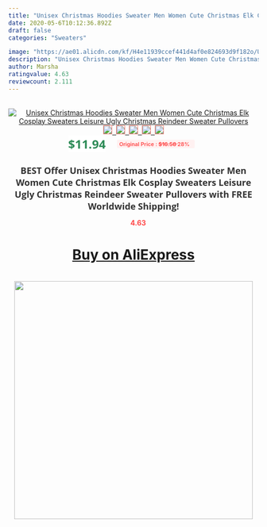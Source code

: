 ```yaml
---
title: "Unisex Christmas Hoodies Sweater Men Women Cute Christmas Elk Cosplay Sweaters Leisure Ugly Christmas Reindeer Sweater Pullovers"
date: 2020-05-6T10:12:36.892Z
draft: false
categories: "Sweaters"

image: "https://ae01.alicdn.com/kf/H4e11939ccef441d4af0e824693d9f182o/Unisex-Christmas-Hoodies-Sweater-Men-Women-Cute-Christmas-Elk-Cosplay-Sweaters-Leisure-Ugly-Christmas-Reindeer-Sweater.jpg"
description: "Unisex Christmas Hoodies Sweater Men Women Cute Christmas Elk Cosplay Sweaters Leisure Ugly Christmas Reindeer Sweater Pullovers"
author: Marsha
ratingvalue: 4.63
reviewcount: 2.111
---
```

<br>
<div style="text-align: center;">
<a href="https://s.click.aliexpress.com/e/_Am94MV" target="_blank" rel="nofollow noopener noreferrer"><img alt="Unisex Christmas Hoodies Sweater Men Women Cute Christmas Elk Cosplay Sweaters Leisure Ugly Christmas Reindeer Sweater Pullovers" class="magnifier-image" src="https://ae01.alicdn.com/kf/H4e11939ccef441d4af0e824693d9f182o/Unisex-Christmas-Hoodies-Sweater-Men-Women-Cute-Christmas-Elk-Cosplay-Sweaters-Leisure-Ugly-Christmas-Reindeer-Sweater.jpg_640x640.jpg">
<br>
<img style="border:1px solid salmon" src="https://ae01.alicdn.com/kf/H4e11939ccef441d4af0e824693d9f182o/Unisex-Christmas-Hoodies-Sweater-Men-Women-Cute-Christmas-Elk-Cosplay-Sweaters-Leisure-Ugly-Christmas-Reindeer-Sweater.jpg_120x120.jpg">&nbsp;&nbsp;<img style="border:1px solid salmon" src="https://ae01.alicdn.com/kf/H4fbf693b48d246adbb8b1c1d104c9326Y/Unisex-Christmas-Hoodies-Sweater-Men-Women-Cute-Christmas-Elk-Cosplay-Sweaters-Leisure-Ugly-Christmas-Reindeer-Sweater.jpg_120x120.jpg">&nbsp;&nbsp;<img style="border:1px solid salmon" src="https://ae01.alicdn.com/kf/H599598b1058544a1a9d3dec818b7f528j/Unisex-Christmas-Hoodies-Sweater-Men-Women-Cute-Christmas-Elk-Cosplay-Sweaters-Leisure-Ugly-Christmas-Reindeer-Sweater.jpg_120x120.jpg">&nbsp;&nbsp;<img style="border:1px solid salmon" src="https://ae01.alicdn.com/kf/H6cf2bb2366c746b7b1b98c10df10d433T/Unisex-Christmas-Hoodies-Sweater-Men-Women-Cute-Christmas-Elk-Cosplay-Sweaters-Leisure-Ugly-Christmas-Reindeer-Sweater.jpg_120x120.jpg">&nbsp;&nbsp;<img style="border:1px solid salmon" src="https://ae01.alicdn.com/kf/Hd08ad759c8fa4ed783ca2e6fb2bbda053/Unisex-Christmas-Hoodies-Sweater-Men-Women-Cute-Christmas-Elk-Cosplay-Sweaters-Leisure-Ugly-Christmas-Reindeer-Sweater.jpg_120x120.jpg"></a></div><br0>
<div style="text-align: center;"><span style="background-color: white; border: 0px; box-sizing: border-box; color: seagreen; display: inline-block; font-family: &quot;open sans&quot; , &quot;arial&quot; , &quot;helvetica&quot; , sans-serif , &quot;heiti&quot;; font-size: 24px; font-stretch: inherit; font-weight: 700; line-height: inherit; margin: 0px 10px 0px 0px; padding: 0px; vertical-align: middle;">$11.94 </span>
<span style="background: rgb(255 , 241 , 241); border-radius: 3px; border: 0px; box-sizing: border-box; color: #ff4747; display: inline-block; font-family: inherit; font-size: 12px; font-stretch: inherit; font-style: inherit; font-variant: inherit; font-weight: 600; line-height: inherit; margin: 0px; padding: 2px 5px; transform: scale(0.9); vertical-align: middle;">Original Price : <b style="text-decoration: line-through;">$16.58 </b> 28%&nbsp;&nbsp;</span></div>
<h1 style="color: #333333; display: inline-block; font-family: &quot;open sans&quot; , &quot;arial&quot; , &quot;helvetica&quot; , sans-serif , &quot;heiti&quot;; font-size: 18px; font-stretch: inherit; font-weight: 700; text-align: center;">BEST Offer Unisex Christmas Hoodies Sweater Men Women Cute Christmas Elk Cosplay Sweaters Leisure Ugly Christmas Reindeer Sweater Pullovers with FREE Worldwide Shipping!</h1>
<div style="color: #ff4747; text-align: center;">
<img src="https://4.bp.blogspot.com/-M0ZcTcb-5uY/XleCXlxnR4I/AAAAAAAAAEc/OrjgMkXV1oMQFaCRZj5HQwOCBcu3w1FegCPcBGAYYCw/s1600/star.png" style="height: 15px;">&nbsp;<b>4.63</b></div>
<div class="button_cont" align="center"><a class="buynow_a" href="https://s.click.aliexpress.com/e/_Am94MV" target="_blank" rel="nofollow noopener noreferrer"><H1>Buy on AliExpress</H1></a></div><br>
<div class="separator" style="clear: both; text-align: center;">
<img src="https://lh3.googleusercontent.com/-pTy5HemUv9M/XlePHvY0dAI/AAAAAAAAAE4/0nX5iRUoIWY8eMW9Dpxeirr157OZliDIgCLcBGAsYHQ/s1600/badge.gif" width="480">
</div>
